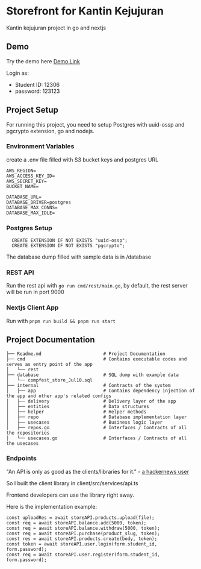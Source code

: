 # Storefront for Kantin Kejujuran

Kantin kejujuran project in go and nextjs

## Demo

Try the demo here [Demo Link](https://compfest.febrilian.com)

Login as:

- Student ID: 12306
- password: 123123

## Project Setup

For running this project, you need to setup Postgres with uuid-ossp and pgcrypto extension, go and nodejs.

### Environment Variables

create a .env file filled with S3 bucket keys and postgres URL

```
AWS_REGION=
AWS_ACCESS_KEY_ID=
AWS_SECRET_KEY=
BUCKET_NAME=

DATABASE_URL=
DATABASE_DRIVER=postgres
DATABASE_MAX_CONNS=
DATABASE_MAX_IDLE=

```

### Postgres Setup

```
  CREATE EXTENSION IF NOT EXISTS "uuid-ossp";
  CREATE EXTENSION IF NOT EXISTS "pgcrypto";
```

The database dump filled with sample data is in /database

### REST API

Run the rest api with `go run cmd/rest/main.go`, by default, the rest server will be run in port 9000

### Nextjs Client App

Run with `pnpm run build && pnpm run start`

## Project Documentation

```
├── Readme.md                       # Project Documentation
├── cmd                             # Contains executable codes and serves as entry point of the app
│   └── rest
├── database                        # SQL dump with example data
│   └── compfest_store_Jul10.sql
├── internal                        # Contracts of the system
│   ├── app                         # Contains dependency injection of the app and other app's related configs
│   ├── delivery                    # Delivery layer of the app
│   ├── entities                    # Data structures
│   ├── helper                      # Helper methods
│   ├── repo                        # Database implementation layer
│   ├── usecases                    # Business logic layer
│   ├── repos.go                    # Interfaces / Contracts of all the repositories
│   └── usecases.go                 # Interfaces / Contracts of all the usecases
```

### Endpoints

"An API is only as good as the clients/libraries for it." - [a hackernews user](https://compfest.febrilian.com)

So I built the client library in client/src/services/api.ts

Frontend developers can use the library right away.

Here is the implementation example:

```
const uploadRes = await storeAPI.products.upload(file);
const req = await storeAPI.balance.add(5000, token);
const req = await storeAPI.balance.withdraw(5000, token);
const req = await storeAPI.purchase(product_slug, token);
const res = await storeAPI.products.create(body, token);
const token = await storeAPI.user.login(form.student_id, form.password);
const req = await storeAPI.user.register(form.student_id, form.password);
```
